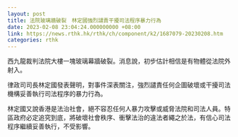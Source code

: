 ```yaml
---
layout: post
title: 法院玻璃牆破裂　林定國強烈譴責干擾司法程序暴力行為
date: 2023-02-08 23:04:24.000000000 +08:00
link: https://news.rthk.hk/rthk/ch/component/k2/1687079-20230208.htm
categories: rthk
---
```


西九龍裁判法院大樓一塊玻璃幕牆破裂。消息說，初步估計相信是有物體從法院外射入。

律政司司長林定國發表聲明，對事件深表關注，強烈譴責任何企圖破壞或干擾司法機構妥善執行司法程序的暴力行為。

林定國又說香港是法治社會，絕不容忍任何人暴力攻擊或威脅法院和司法人員。特區政府必定追究到底，將破壞社會秩序、衝擊法治的違法者繩之於法，有信心司法程序繼續妥善執行，不受影響。
